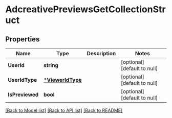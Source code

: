 # AdcreativePreviewsGetCollectionStruct

## Properties
Name | Type | Description | Notes
------------ | ------------- | ------------- | -------------
**UserId** | **string** |  | [optional] [default to null]
**UserIdType** | [***ViewerIdType**](ViewerIdType.md) |  | [optional] [default to null]
**IsPreviewed** | **bool** |  | [optional] [default to null]

[[Back to Model list]](../README.md#documentation-for-models) [[Back to API list]](../README.md#documentation-for-api-endpoints) [[Back to README]](../README.md)


